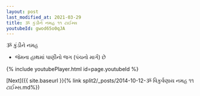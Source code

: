 ```yaml
---
layout: post
last_modified_at: 2021-03-29
title: ૐ કુંડીને નમહ ૧૧ ટાઈમ્સ
youtubeId: gwod65o0qJA
---
```

 
 
 ૐ કુંડીને નમહ  
 
 -  જેમના હાથમાં પાણીનો જગ (પંચનો માર્ગ) છે 
 
  
 
  
 
 
 
 
 
 


{% include youtubePlayer.html id=page.youtubeId %}
 
[Next]({{ site.baseurl }}{% link  split2/_posts/2014-10-12-ૐ વિકુર્વણાય નમહ ૧૧ ટાઈમ્સ.md%})
 
